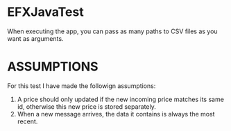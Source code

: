 # EFXJavaTest
When executing the app, you can pass as many paths to CSV files as you want as arguments.

# ASSUMPTIONS
For this test I have made the followign assumptions:
1. A price should only updated if the new incoming price matches its same id, otherwise this new price is stored separately.
2. When a new message arrives, the data it contains is always the most recent.
